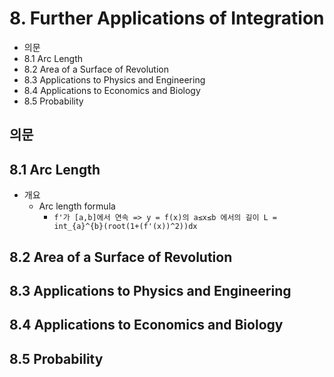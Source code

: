 # 8. Further Applications of Integration

- 의문
- 8.1 Arc Length
- 8.2 Area of a Surface of Revolution
- 8.3 Applications to Physics and Engineering
- 8.4 Applications to Economics and Biology
- 8.5 Probability

## 의문

## 8.1 Arc Length

- 개요
  - Arc length formula
    - `f'가 [a,b]에서 연속 => y = f(x)의 a≤x≤b 에서의 길이 L = int_{a}^{b}(root(1+(f'(x))^2))dx`

## 8.2 Area of a Surface of Revolution

## 8.3 Applications to Physics and Engineering

## 8.4 Applications to Economics and Biology

## 8.5 Probability
